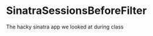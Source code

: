 SinatraSessionsBeforeFilter
===========================

The hacky sinatra app we looked at during class